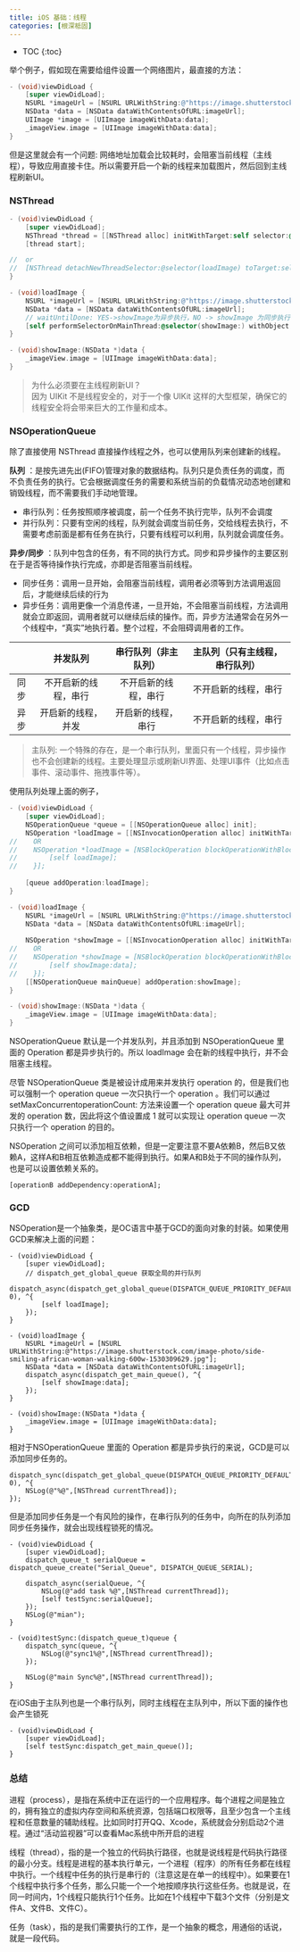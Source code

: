 ```yaml
---
title: iOS 基础：线程
categories: [根深柢固]
---
```


- TOC
{:toc}

举个例子，假如现在需要给组件设置一个网络图片，最直接的方法：

```objective-c
- (void)viewDidLoad {
    [super viewDidLoad];
    NSURL *imageUrl = [NSURL URLWithString:@"https://image.shutterstock.com/image-photo/side-smiling-african-woman-walking-600w-1530309629.jpg"]];
    NSData *data = [NSData dataWithContentsOfURL:imageUrl];
    UIImage *image = [UIImage imageWithData:data];
    _imageView.image = [UIImage imageWithData:data];
}
```

但是这里就会有一个问题: 网络地址加载会比较耗时，会阻塞当前线程（主线程），导致应用直接卡住。所以需要开启一个新的线程来加载图片，然后回到主线程刷新UI。

### NSThread
```objective-c
- (void)viewDidLoad {
    [super viewDidLoad];
    NSThread *thread = [[NSThread alloc] initWithTarget:self selector:@selector(loadImage) object:nil];
    [thread start];

//  or
//  [NSThread detachNewThreadSelector:@selector(loadImage) toTarget:self withObject:nil];
}

- (void)loadImage {
    NSURL *imageUrl = [NSURL URLWithString:@"https://image.shutterstock.com/image-photo/side-smiling-african-woman-walking-600w-1530309629.jpg"];
    NSData *data = [NSData dataWithContentsOfURL:imageUrl];
    // waitUntilDone: YES->showImage为异步执行，NO -> showImage 为同步执行
    [self performSelectorOnMainThread:@selector(showImage:) withObject:data waitUntilDone:NO];
}

- (void)showImage:(NSData *)data {
    _imageView.image = [UIImage imageWithData:data];
}
```

> 为什么必须要在主线程刷新UI？  
因为 UIKit 不是线程安全的，对于一个像 UIKit 这样的大型框架，确保它的线程安全将会带来巨大的工作量和成本。

### NSOperationQueue
除了直接使用 NSThread 直接操作线程之外，也可以使用队列来创建新的线程。

**队列** ：是按先进先出(FIFO)管理对象的数据结构。队列只是负责任务的调度，而不负责任务的执行。它会根据调度任务的需要和系统当前的负载情况动态地创建和销毁线程，而不需要我们手动地管理。  

* 串行队列：任务按照顺序被调度，前一个任务不执行完毕，队列不会调度  
* 并行队列：只要有空闲的线程，队列就会调度当前任务，交给线程去执行，不需要考虑前面是都有任务在执行，只要有线程可以利用，队列就会调度任务。

**异步/同步** ：队列中包含的任务，有不同的执行方式。同步和异步操作的主要区别在于是否等待操作执行完成，亦即是否阻塞当前线程。  

* 同步任务：调用一旦开始，会阻塞当前线程，调用者必须等到方法调用返回后，才能继续后续的行为  
* 异步任务：调用更像一个消息传递，一旦开始，不会阻塞当前线程，方法调用就会立即返回，调用者就可以继续后续的操作。而，异步方法通常会在另外一个线程中，“真实”地执行着。整个过程，不会阻碍调用者的工作。


| |并发队列|串行队列（非主队列）|主队列（只有主线程，串行队列）|
|:-:|:-:|:-:|:-:|
|同步|不开启新的线程，串行|不开启新的线程，串行|不开启新的线程，串行|
|异步|开启新的线程，并发|开启新的线程，串行|不开启新的线程，串行|

> 主队列: 一个特殊的存在，是一个串行队列，里面只有一个线程，异步操作也不会创建新的线程。主要处理显示或刷新UI界面、处理UI事件（比如点击事件、滚动事件、拖拽事件等）。

使用队列处理上面的例子，

```objective-c
- (void)viewDidLoad {
    [super viewDidLoad];
    NSOperationQueue *queue = [[NSOperationQueue alloc] init];
    NSOperation *loadImage = [[NSInvocationOperation alloc] initWithTarget:self selector:@selector(loadImage) object:nil];
//    OR
//    NSOperation *loadImage = [NSBlockOperation blockOperationWithBlock:^{
//        [self loadImage];
//    }];
    
    [queue addOperation:loadImage];
}

- (void)loadImage {
    NSURL *imageUrl = [NSURL URLWithString:@"https://image.shutterstock.com/image-photo/side-smiling-african-woman-walking-600w-1530309629.jpg"];
    NSData *data = [NSData dataWithContentsOfURL:imageUrl];
    
    NSOperation *showImage = [[NSInvocationOperation alloc] initWithTarget:self selector:@selector(showImage:) object:data];
//    OR
//    NSOperation *showImage = [NSBlockOperation blockOperationWithBlock:^{
//        [self showImage:data];
//    }];
    [[NSOperationQueue mainQueue] addOperation:showImage];
}

- (void)showImage:(NSData *)data {
    _imageView.image = [UIImage imageWithData:data];
}

```


NSOperationQueue 默认是一个并发队列，并且添加到 NSOperationQueue 里面的 Operation 都是异步执行的。所以 loadImage 会在新的线程中执行，并不会阻塞主线程。

尽管 NSOperationQueue 类是被设计成用来并发执行 operation 的，但是我们也可以强制一个 operation queue 一次只执行一个 operation 。我们可以通过 setMaxConcurrentoperationCount: 方法来设置一个 operation queue 最大可并发的 operation 数，因此将这个值设置成 1 就可以实现让 operation queue 一次只执行一个 operation 的目的。

NSOperation 之间可以添加相互依赖，但是一定要注意不要A依赖B，然后B又依赖A，这样A和B相互依赖造成都不能得到执行。如果A和B处于不同的操作队列，也是可以设置依赖关系的。

```
[operationB addDependency:operationA];
```

### GCD
NSOperation是一个抽象类，是OC语言中基于GCD的面向对象的封装。如果使用GCD来解决上面的问题：

```
- (void)viewDidLoad {
    [super viewDidLoad];
    // dispatch_get_global_queue 获取全局的并行队列
    dispatch_async(dispatch_get_global_queue(DISPATCH_QUEUE_PRIORITY_DEFAULT, 0), ^{
        [self loadImage];
    });
}

- (void)loadImage {
    NSURL *imageUrl = [NSURL URLWithString:@"https://image.shutterstock.com/image-photo/side-smiling-african-woman-walking-600w-1530309629.jpg"];
    NSData *data = [NSData dataWithContentsOfURL:imageUrl];
    dispatch_async(dispatch_get_main_queue(), ^{
        [self showImage:data];
    });
}

- (void)showImage:(NSData *)data {
    _imageView.image = [UIImage imageWithData:data];
}
```

相对于NSOperationQueue 里面的 Operation 都是异步执行的来说，GCD是可以添加同步任务的。

```
dispatch_sync(dispatch_get_global_queue(DISPATCH_QUEUE_PRIORITY_DEFAULT, 0), ^{
    NSLog(@"%@",[NSThread currentThread]);
});
```

但是添加同步任务是一个有风险的操作，在串行队列的任务中，向所在的队列添加同步任务操作，就会出现线程锁死的情况。

```
- (void)viewDidLoad {
    [super viewDidLoad];
    dispatch_queue_t serialQueue = dispatch_queue_create("Serial_Queue", DISPATCH_QUEUE_SERIAL);

    dispatch_async(serialQueue, ^{
        NSLog(@"add task %@",[NSThread currentThread]);
        [self testSync:serialQueue];
    });
    NSLog(@"mian");
}

- (void)testSync:(dispatch_queue_t)queue {
    dispatch_sync(queue, ^{
        NSLog(@"sync1%@",[NSThread currentThread]);
    });

    NSLog(@"main Sync%@",[NSThread currentThread]);
}
```

在iOS由于主队列也是一个串行队列，同时主线程在主队列中，所以下面的操作也会产生锁死

```
- (void)viewDidLoad {
    [super viewDidLoad];
    [self testSync:dispatch_get_main_queue()];
}
```

### 总结

进程（process），是指在系统中正在运行的一个应用程序。每个进程之间是独立的，拥有独立的虚拟内存空间和系统资源，包括端口权限等，且至少包含一个主线程和任意数量的辅助线程。比如同时打开QQ、Xcode，系统就会分别启动2个进程。通过“活动监视器”可以查看Mac系统中所开启的进程

线程（thread），指的是一个独立的代码执行路径，也就是说线程是代码执行路径的最小分支。线程是进程的基本执行单元，一个进程（程序）的所有任务都在线程中执行。一个线程中任务的执行是串行的（注意这是在单一的线程中）。如果要在1个线程中执行多个任务，那么只能一个一个地按顺序执行这些任务。也就是说，在同一时间内，1个线程只能执行1个任务。比如在1个线程中下载3个文件（分别是文件A、文件B、文件C）。

任务（task），指的是我们需要执行的工作，是一个抽象的概念，用通俗的话说，就是一段代码。
